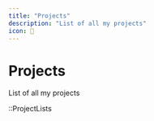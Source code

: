 ```yaml
---
title: "Projects"
description: "List of all my projects"
icon: 📝
---
```


# Projects

List of all my projects

::ProjectLists
